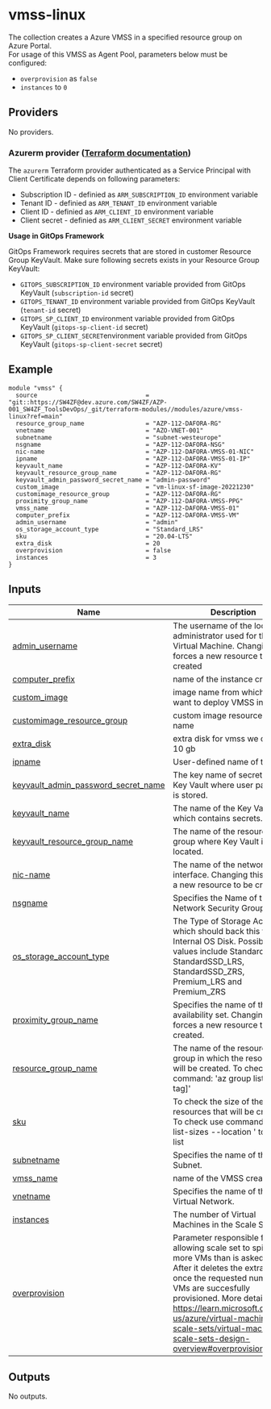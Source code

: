 # vmss-linux
The collection creates a Azure VMSS in a specified resource group on Azure Portal.  
For usage of this VMSS as Agent Pool, parameters below must be configured:  
- `overprovision` as `false`
- `instances` to `0`

<!-- BEGIN_TF_DOCS -->
## Providers

No providers.
### Azurerm provider ([Terraform documentation](https://registry.terraform.io/providers/hashicorp/azurerm/latest/docs))
The `azurerm` Terraform provider authenticated as a Service Principal with Client Certificate depends on following parameters:  
- Subscription ID - definied as `ARM_SUBSCRIPTION_ID` environment variable
- Tenant ID - definied as `ARM_TENANT_ID` environment variable
- Client ID - definied as `ARM_CLIENT_ID` environment variable
- Client secret - definied as `ARM_CLIENT_SECRET` environment variable


**Usage in GitOps Framework**

GitOps Framework requires secrets that are stored in customer Resource Group KeyVault.
Make sure following secrets exists in your Resource Group KeyVault:
- `GITOPS_SUBSCRIPTION_ID` environment variable provided from GitOps KeyVault (`subscription-id` secret)
- `GITOPS_TENANT_ID` environment variable provided from GitOps KeyVault (`tenant-id` secret)
- `GITOPS_SP_CLIENT_ID` environment variable provided from GitOps KeyVault (`gitops-sp-client-id` secret)
- `GITOPS_SP_CLIENT_SECRET`environment variable provided from GitOps KeyVault (`gitops-sp-client-secret` secret)

## Example
```
module "vmss" {
  source                              = "git::https://SW4ZF@dev.azure.com/SW4ZF/AZP-001_SW4ZF_ToolsDevOps/_git/terraform-modules//modules/azure/vmss-linux?ref=main"
  resource_group_name                 = "AZP-112-DAFORA-RG"
  vnetname                            = "AZO-VNET-001"
  subnetname                          = "subnet-westeurope"
  nsgname                             = "AZP-112-DAFORA-NSG"
  nic-name                            = "AZP-112-DAFORA-VMSS-01-NIC"
  ipname                              = "AZP-112-DAFORA-VMSS-01-IP"
  keyvault_name                       = "AZP-112-DAFORA-KV"
  keyvault_resource_group_name        = "AZP-112-DAFORA-RG"
  keyvault_admin_password_secret_name = "admin-password"
  custom_image                        = "vm-linux-sf-image-20221230"
  customimage_resource_group          = "AZP-112-DAFORA-RG"
  proximity_group_name                = "AZP-112-DAFORA-VMSS-PPG"
  vmss_name                           = "AZP-112-DAFORA-VMSS-01"
  computer_prefix                     = "AZP-112-DAFORA-VMSS-VM"
  admin_username                      = "admin"
  os_storage_account_type             = "Standard_LRS"
  sku                                 = "20.04-LTS"
  extra_disk                          = 20
  overprovision                       = false
  instances                           = 3
}
```

## Inputs

| Name | Description | Type | Default | Required |
|------|-------------|------|---------|:--------:|
| <a name="input_admin_username"></a> [admin\_username](#input\_admin\_username) | The username of the local administrator used for the Virtual Machine. Changing this forces a new resource to be created | `string` | n/a | yes |
| <a name="input_computer_prefix"></a> [computer\_prefix](#input\_computer\_prefix) | name of the instance created | `string` | n/a | yes |
| <a name="input_custom_image"></a> [custom\_image](#input\_custom\_image) | image name from which you want to deploy VMSS instance | `string` | n/a | yes |
| <a name="input_customimage_resource_group"></a> [customimage\_resource\_group](#input\_customimage\_resource\_group) | custom image resource group name | `string` | n/a | yes |
| <a name="input_extra_disk"></a> [extra\_disk](#input\_extra\_disk) | extra disk for vmss we can take 10 gb | `number` | n/a | yes |
| <a name="input_ipname"></a> [ipname](#input\_ipname) | User-defined name of the IP | `string` | n/a | yes |
| <a name="input_keyvault_admin_password_secret_name"></a> [keyvault\_admin\_password\_secret\_name](#input\_keyvault\_admin\_password\_secret\_name) | The key name of secret from Key Vault where user password is stored. | `string` | n/a | yes |
| <a name="input_keyvault_name"></a> [keyvault\_name](#input\_keyvault\_name) | The name of the Key Vault which contains secrets. | `string` | n/a | yes |
| <a name="input_keyvault_resource_group_name"></a> [keyvault\_resource\_group\_name](#input\_keyvault\_resource\_group\_name) | The name of the resource group where Key Vault is located. | `string` | n/a | yes |
| <a name="input_nic-name"></a> [nic-name](#input\_nic-name) | The name of the network interface. Changing this forces a new resource to be created | `string` | n/a | yes |
| <a name="input_nsgname"></a> [nsgname](#input\_nsgname) | Specifies the Name of the Network Security Group. | `string` | n/a | yes |
| <a name="input_os_storage_account_type"></a> [os\_storage\_account\_type](#input\_os\_storage\_account\_type) | The Type of Storage Account which should back this the Internal OS Disk. Possible values include Standard\_LRS, StandardSSD\_LRS, StandardSSD\_ZRS, Premium\_LRS and Premium\_ZRS | `string` | n/a | yes |
| <a name="input_proximity_group_name"></a> [proximity\_group\_name](#input\_proximity\_group\_name) | Specifies the name of the availability set. Changing this forces a new resource to be created. | `string` | n/a | yes |
| <a name="input_resource_group_name"></a> [resource\_group\_name](#input\_resource\_group\_name) | The name of the resource group in which the resources will be created. To check, use command: 'az group list [--tag]' | `string` | n/a | yes |
| <a name="input_sku"></a> [sku](#input\_sku) | To check the size of the resources that will be created. To check use command: 'az vm list-sizes --location <location>' to obtain list | `string` | n/a | yes |
| <a name="input_subnetname"></a> [subnetname](#input\_subnetname) | Specifies the name of the Subnet. | `string` | n/a | yes |
| <a name="input_vmss_name"></a> [vmss\_name](#input\_vmss\_name) | name of the VMSS creating | `string` | n/a | yes |
| <a name="input_vnetname"></a> [vnetname](#input\_vnetname) | Specifies the name of the Virtual Network. | `string` | n/a | yes |
| <a name="input_instances"></a> [instances](#input\_instances) | The number of Virtual Machines in the Scale Set. | `number` | `1` | no |
| <a name="input_overprovision"></a> [overprovision](#input\_overprovision) | Parameter responsible for allowing scale set to spins up more VMs than is asked for. After it deletes the extra VMs once the requested number of VMs are succesfully provisioned. More details: https://learn.microsoft.com/en-us/azure/virtual-machine-scale-sets/virtual-machine-scale-sets-design-overview#overprovisioning | `bool` | `true` | no |

## Outputs

No outputs.
<!-- END_TF_DOCS -->